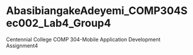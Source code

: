 # AbasibiangakeAdeyemi_COMP304Sec002_Lab4_Group4
Centennial College COMP 304-Mobile Application Development Assignment4
